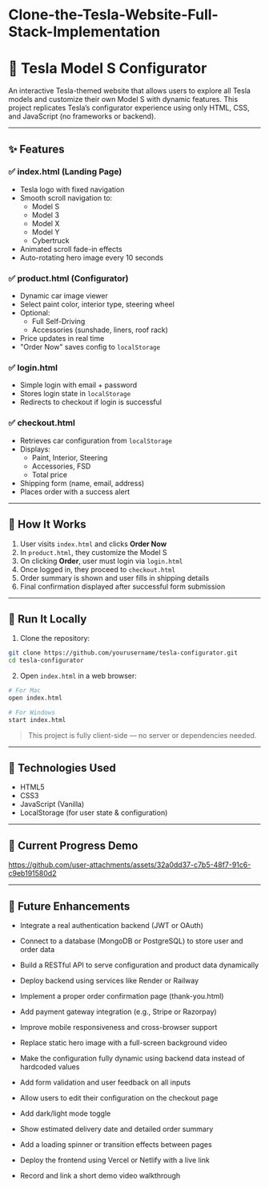 # Clone-the-Tesla-Website-Full-Stack-Implementation


# 🚗 Tesla Model S Configurator

An interactive Tesla-themed website that allows users to explore all Tesla models and customize their own Model S with dynamic features. This project replicates Tesla’s configurator experience using only HTML, CSS, and JavaScript (no frameworks or backend).


---

## ✨ Features

### ✅ index.html (Landing Page)
- Tesla logo with fixed navigation
- Smooth scroll navigation to:
  - Model S
  - Model 3
  - Model X
  - Model Y
  - Cybertruck
- Animated scroll fade-in effects
- Auto-rotating hero image every 10 seconds

### ✅ product.html (Configurator)
- Dynamic car image viewer
- Select paint color, interior type, steering wheel
- Optional:
  - Full Self-Driving
  - Accessories (sunshade, liners, roof rack)
- Price updates in real time
- "Order Now" saves config to `localStorage`

### ✅ login.html
- Simple login with email + password
- Stores login state in `localStorage`
- Redirects to checkout if login is successful

### ✅ checkout.html
- Retrieves car configuration from `localStorage`
- Displays:
  - Paint, Interior, Steering
  - Accessories, FSD
  - Total price
- Shipping form (name, email, address)
- Places order with a success alert

---

## 🧠 How It Works

1. User visits `index.html` and clicks **Order Now**
2. In `product.html`, they customize the Model S
3. On clicking **Order**, user must login via `login.html`
4. Once logged in, they proceed to `checkout.html`
5. Order summary is shown and user fills in shipping details
6. Final confirmation displayed after successful form submission

---

## 🧪 Run It Locally

1. Clone the repository:
```bash
git clone https://github.com/yourusername/tesla-configurator.git
cd tesla-configurator
````

2. Open `index.html` in a web browser:

```bash
# For Mac
open index.html

# For Windows
start index.html
```

> This project is fully client-side — no server or dependencies needed.

---

## 🎯 Technologies Used

* HTML5
* CSS3
* JavaScript (Vanilla)
* LocalStorage (for user state & configuration)

---

## 📸 Current Progress Demo




https://github.com/user-attachments/assets/32a0dd37-c7b5-48f7-91c6-c9eb191580d2



---

## 🚀 Future Enhancements

* Integrate a real authentication backend (JWT or OAuth)

* Connect to a database (MongoDB or PostgreSQL) to store user and order data

* Build a RESTful API to serve configuration and product data dynamically

* Deploy backend using services like Render or Railway

* Implement a proper order confirmation page (thank-you.html)

* Add payment gateway integration (e.g., Stripe or Razorpay)

* Improve mobile responsiveness and cross-browser support

* Replace static hero image with a full-screen background video

* Make the configuration fully dynamic using backend data instead of hardcoded values

* Add form validation and user feedback on all inputs

* Allow users to edit their configuration on the checkout page

* Add dark/light mode toggle

* Show estimated delivery date and detailed order summary

* Add a loading spinner or transition effects between pages

* Deploy the frontend using Vercel or Netlify with a live link

* Record and link a short demo video walkthrough



```

